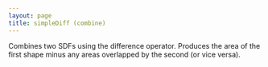 ```yaml
---
layout: page
title: simpleDiff (combine)
---
```


Combines two SDFs using the difference operator.
Produces the area of the first shape minus any areas overlapped by the second (or vice versa).

